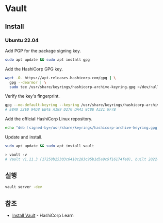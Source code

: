 # Vault

## Install

### Ubuntu 22.04

Add PGP for the package signing key.

```sh
sudo apt update && sudo apt install gpg
```

Add the HashiCorp GPG key.

```sh
wget -O- https://apt.releases.hashicorp.com/gpg | \
  gpg --dearmor | \
  sudo tee /usr/share/keyrings/hashicorp-archive-keyring.gpg >/dev/null
```

Verify the key's fingerprint.

```sh
gpg --no-default-keyring --keyring /usr/share/keyrings/hashicorp-archive-keyring.gpg --fingerprint
# E8A0 32E0 94D8 EB4E A189 D270 DA41 8C88 A321 9F7B
```

Add the official HashiCorp Linux repository.

```sh
echo "deb [signed-by=/usr/share/keyrings/hashicorp-archive-keyring.gpg] https://apt.releases.hashicorp.com $(lsb_release -cs) main" | sudo tee /etc/apt/sources.list.d/hashicorp.list
```

Update and install.

```sh
sudo apt update && sudo apt install vault
```

```sh
> vault -v
# Vault v1.11.3 (17250b25303c6418c283c95b1d5a9c9f16174fe8), built 2022-08-26T10:27:10Z
```

## 실행

```sh
vault server -dev
```

## 참조

- [Install Vault](https://learn.hashicorp.com/tutorials/vault/getting-started-install) - HashiCorp Learn
